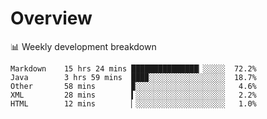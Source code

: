 # Overview

📊 Weekly development breakdown

```text
Markdown    15 hrs 24 mins ███████████████▏░░░░░  72.2%
Java        3 hrs 59 mins  ███▉░░░░░░░░░░░░░░░░░  18.7%
Other       58 mins        ▉░░░░░░░░░░░░░░░░░░░░   4.6%
XML         28 mins        ▍░░░░░░░░░░░░░░░░░░░░   2.2%
HTML        12 mins        ▏░░░░░░░░░░░░░░░░░░░░   1.0%
```